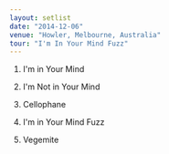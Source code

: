```yaml
---
layout: setlist
date: "2014-12-06"
venue: "Howler, Melbourne, Australia"
tour: "I'm In Your Mind Fuzz"
---
```



 1. I'm in Your Mind

 2. I'm Not in Your Mind

 3. Cellophane

 4. I'm in Your Mind Fuzz

 5. Vegemite


